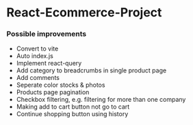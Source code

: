 # React-Ecommerce-Project

### Possible improvements

- Convert to vite
- Auto index.js
- Implement react-query
- Add category to breadcrumbs in single product page
- Add comments
- Seperate color stocks & photos
- Products page pagination
- Checkbox filtering, e.g. filtering for more than one company
- Making add to cart button not go to cart
- Continue shopping button using history
